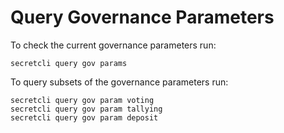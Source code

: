 # Query Governance Parameters

To check the current governance parameters run:

```
secretcli query gov params
```

To query subsets of the governance parameters run:

```
secretcli query gov param voting
secretcli query gov param tallying
secretcli query gov param deposit
```
